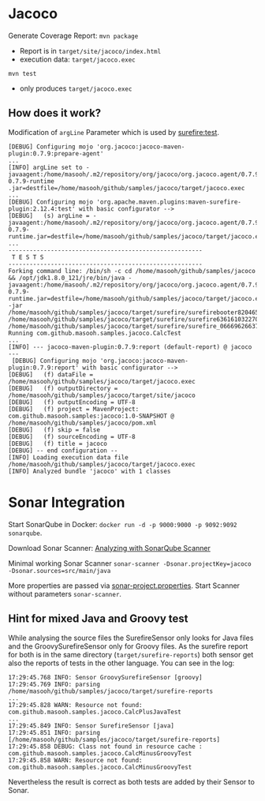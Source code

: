 # Jacoco

Generate Coverage Report: `mvn package`
- Report is in `target/site/jacoco/index.html`
- execution data: `target/jacoco.exec` 

`mvn test`
- only produces `target/jacoco.exec`
 

## How does it work?

Modification of `argLine` Parameter which is used by 
[surefire:test](http://maven.apache.org/surefire/maven-surefire-plugin/test-mojo.html).

```
[DEBUG] Configuring mojo 'org.jacoco:jacoco-maven-plugin:0.7.9:prepare-agent'
...
[INFO] argLine set to -javaagent:/home/masooh/.m2/repository/org/jacoco/org.jacoco.agent/0.7.9/org.jacoco.agent-0.7.9-runtime
.jar=destfile=/home/masooh/github/samples/jacoco/target/jacoco.exec
...
[DEBUG] Configuring mojo 'org.apache.maven.plugins:maven-surefire-plugin:2.12.4:test' with basic configurator -->
[DEBUG]   (s) argLine = -javaagent:/home/masooh/.m2/repository/org/jacoco/org.jacoco.agent/0.7.9/org.jacoco.agent-0.7.9-runtime.jar=destfile=/home/masooh/github/samples/jacoco/target/jacoco.exec
...
-------------------------------------------------------
 T E S T S
-------------------------------------------------------
Forking command line: /bin/sh -c cd /home/masooh/github/samples/jacoco && /opt/jdk1.8.0_121/jre/bin/java -javaagent:/home/masooh/.m2/repository/org/jacoco/org.jacoco.agent/0.7.9/org.jacoco.agent-0.7.9-runtime.jar=destfile=/home/masooh/github/samples/jacoco/target/jacoco.exec -jar /home/masooh/github/samples/jacoco/target/surefire/surefirebooter8204652475694082862.jar /home/masooh/github/samples/jacoco/target/surefire/surefire6361610322700484510tmp /home/masooh/github/samples/jacoco/target/surefire/surefire_06669626637539293301tmp
Running com.github.masooh.samples.jacoco.CalcTest
...
[INFO] --- jacoco-maven-plugin:0.7.9:report (default-report) @ jacoco ---
 [DEBUG] Configuring mojo 'org.jacoco:jacoco-maven-plugin:0.7.9:report' with basic configurator -->
[DEBUG]   (f) dataFile = /home/masooh/github/samples/jacoco/target/jacoco.exec
[DEBUG]   (f) outputDirectory = /home/masooh/github/samples/jacoco/target/site/jacoco
[DEBUG]   (f) outputEncoding = UTF-8
[DEBUG]   (f) project = MavenProject: com.github.masooh.samples:jacoco:1.0-SNAPSHOT @ /home/masooh/github/samples/jacoco/pom.xml
[DEBUG]   (f) skip = false
[DEBUG]   (f) sourceEncoding = UTF-8
[DEBUG]   (f) title = jacoco
[DEBUG] -- end configuration --
[INFO] Loading execution data file /home/masooh/github/samples/jacoco/target/jacoco.exec
[INFO] Analyzed bundle 'jacoco' with 1 classes

```

# Sonar Integration

Start SonarQube in Docker: `docker run -d -p 9000:9000 -p 9092:9092 sonarqube`.

Download Sonar Scanner: [Analyzing with SonarQube Scanner](https://docs.sonarqube.org/display/SCAN/Analyzing+with+SonarQube+Scanner)

Minimal working Sonar Scanner `sonar-scanner -Dsonar.projectKey=jacoco -Dsonar.sources=src/main/java`

More properties are passed via [sonar-project.properties](sonar-project.properties). Start Scanner without parameters `sonar-scanner`.

## Hint for mixed Java and Groovy test
While analysing the source files the SurefireSensor only looks for Java files and the GroovySurefireSensor only for Groovy 
files. As the surefire report for both is in the same directory (`target/surefire-reports`) both sensor get also the reports of
 tests in the other language. You can see in the log:
 
```
17:29:45.768 INFO: Sensor GroovySurefireSensor [groovy]
17:29:45.769 INFO: parsing /home/masooh/github/samples/jacoco/target/surefire-reports
...
17:29:45.828 WARN: Resource not found: com.github.masooh.samples.jacoco.CalcPlusJavaTest
...
17:29:45.849 INFO: Sensor SurefireSensor [java]
17:29:45.851 INFO: parsing [/home/masooh/github/samples/jacoco/target/surefire-reports]
17:29:45.858 DEBUG: Class not found in resource cache : com.github.masooh.samples.jacoco.CalcMinusGroovyTest
17:29:45.858 WARN: Resource not found: com.github.masooh.samples.jacoco.CalcMinusGroovyTest
``` 

Nevertheless the result is correct as both tests are added by their Sensor to Sonar.